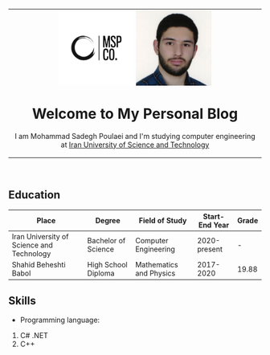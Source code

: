 

<table align="center"><tr><td align="center" width="9999">
<img src="https://raw.githubusercontent.com/MSPoulaei/MyGitHubPage/main/MSPCO.png" align="center" width="150" alt="Project icon">
<img src="https://raw.githubusercontent.com/MSPoulaei/MyGitHubPage/main/1607761465313.jpg" align="center" width="150" alt="Project icon">
  
# Welcome to My Personal Blog
I am Mohammad Sadegh Poulaei and I'm studying computer engineering at [Iran University of Science and Technology](http://www.iust.ac.ir/)
</td></tr></table>
<br>

## Education
| Place | Degree | Field of Study | Start-End Year | Grade |
| ------ | -------- | ----------- | ----------- | ------  |
| Iran University of Science and Technology | Bachelor of Science | Computer Engineering | 2020-present | - |
| Shahid Beheshti Babol | High School Diploma | Mathematics and Physics | 2017-2020 | 19.88 |

## Skills
+ Programming language:
 1. C# .NET
 2. C++
